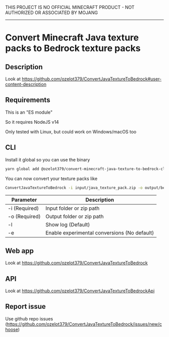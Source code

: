 THIS PROJECT IS NO OFFICIAL MINECRAFT PRODUCT - NOT AUTHORIZED OR ASSOCIATED BY MOJANG

---

# Convert Minecraft Java texture packs to Bedrock texture packs

## Description

Look at https://github.com/ozelot379/ConvertJavaTextureToBedrock#user-content-description

## Requirements

This is an "ES module"

So it requires NodeJS v14

Only tested with Linux, but could work on Windows/macOS too

## CLI

Install it global so you can use the binary

```bash
yarn global add @ozelot379/convert-minecraft-java-texture-to-bedrock-cli
```

You can now convert your texture packs like

```bash
ConvertJavaTextureToBedrock -i input/java_texture_pack.zip -o output/bedrock_texture_pack.mcpack
```

| Parameter | Description |
|-----------|-------------|
| -i (Required) | Input folder or zip path |
| -o (Required) | Output folder or zip path |
| -l | Show log (Default) |
| -e | Enable experimental conversions (No default) |

## Web app

Look at https://github.com/ozelot379/ConvertJavaTextureToBedrock

## API

Look at https://github.com/ozelot379/ConvertJavaTextureToBedrockApi

## Report issue

Use github repo issues (https://github.com/ozelot379/ConvertJavaTextureToBedrock/issues/new/choose)
